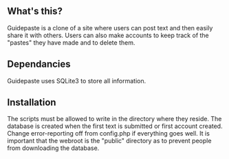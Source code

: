 ## What's this?
Guidepaste is a clone of a site where users can post text and then easily share it with others. 
Users can also make accounts to keep track of the "pastes" they have made and to delete them.

## Dependancies
Guidepaste uses SQLite3 to store all information.

## Installation
The scripts must be allowed to write in the directory where they reside. The database is created when the first text is submitted or first account created.
Change error-reporting off from config.php if everything goes well. It is important that the webroot is the "public" directory as to prevent people from downloading the database. 




